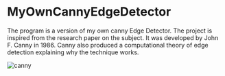 # MyOwnCannyEdgeDetector
The program is a version of my own canny Edge Detector. The project is inspired from the research paper on the subject. It was developed by John F. Canny in 1986. Canny also produced a computational theory of edge detection explaining why the technique works. 

![canny](https://user-images.githubusercontent.com/43739144/123907186-da067c00-d9b8-11eb-9cbe-8f19cd9d6f10.PNG)
